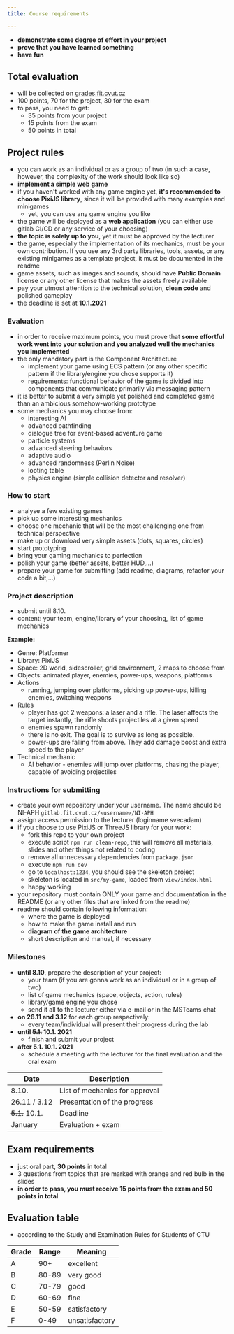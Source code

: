```yaml
---
title: Course requirements

---
```


- **demonstrate some degree of effort in your project**
- **prove that you have learned something**
- **have fun**

## Total evaluation
- will be collected on [grades.fit.cvut.cz](https://grades.fit.cvut.cz/)
- 100 points, 70 for the project, 30 for the exam
- to pass, you need to get:
  - 35 points from your project
  - 15 points from the exam
  - 50 points in total

## Project rules
- you can work as an individual or as a group of two (in such a case, however, the complexity of the work should look like so)
- **implement a simple web game**
- if you haven't worked with any game engine yet, **it's recommended to choose PixiJS library**, since it will be provided with many examples and minigames
  - yet, you can use any game engine you like
- the game will be deployed as a **web application** (you can either use gitlab CI/CD or any service of your choosing)
- **the topic is solely up to you**, yet it must be approved by the lecturer
- the game, especially the implementation of its mechanics, must be your own contribution. If you use any 3rd party libraries, tools, assets, or any existing minigames as a template project, it must be documented in the readme
- game assets, such as images and sounds, should have **Public Domain** license or any other license that makes the assets freely available
- pay your utmost attention to the technical solution, **clean code** and polished gameplay
- the deadline is set at **10.1.2021**

### Evaluation
- in order to receive maximum points, you must prove that **some effortful work went into your solution and you analyzed well the mechanics you implemented** 
- the only mandatory part is the Component Architecture
  - implement your game using ECS pattern (or any other specific pattern if the library/engine you chose supports it)
  - requirements: functional behavior of the game is divided into components that communicate primarily via messaging pattern
- it is better to submit a very simple yet polished and completed game than an ambicious somehow-working prototype
- some mechanics you may choose from:
  - interesting AI
  - advanced pathfinding
  - dialogue tree for event-based adventure game
  - particle systems
  - advanced steering behaviors
  - adaptive audio
  - advanced randomness (Perlin Noise)
  - looting table
  - physics engine (simple collision detector and resolver)

### How to start
- analyse a few existing games
- pick up some interesting mechanics
- choose one mechanic that will be the most challenging one from technical perspective
- make up or download very simple assets (dots, squares, circles)
- start prototyping
- bring your gaming mechanics to perfection
- polish your game (better assets, better HUD,...)
- prepare your game for submitting (add readme, diagrams, refactor your code a bit,...)

### Project description
- submit until 8.10.
- content: your team, engine/library of your choosing, list of game mechanics

**Example:**
- Genre: Platformer
- Library: PixiJS
- Space: 2D world, sidescroller, grid environment, 2 maps to choose from
- Objects: animated player, enemies, power-ups, weapons, platforms
- Actions
  - running, jumping over platforms, picking up power-ups, killing enemies, switching weapons
- Rules
  - player has got 2 weapons: a laser and a rifle. The laser affects the target instantly, the rifle shoots projectiles at a given speed
  - enemies spawn randomly
  - there is no exit. The goal is to survive as long as possible.
  - power-ups are falling from above. They add damage boost and extra speed to the player
- Technical mechanic
  - AI behavior - enemies will jump over platforms, chasing the player, capable of avoiding projectiles


### Instructions for submitting
- create your own repository under your username. The name should be NI-APH `gitlab.fit.cvut.cz/<username>/NI-APH`
- assign access permission to the lecturer (loginname svecadam)
- if you choose to use PixiJS or ThreeJS library for your work:
  - fork this repo to your own project
  - execute script `npm run clean-repo`, this will remove all materials, slides and other things not related to coding
  - remove all unnecessary dependencies from `package.json`
  - execute `npm run dev`
  - go to `localhost:1234`, you should see the skeleton project
  - skeleton is located in `src/my-game`, loaded from `view/index.html`
  - happy working
- your repository must contain ONLY your game and documentation in the README (or any other files that are linked from the readme)
- readme should contain following information:
  - where the game is deployed
  - how to make the game install and run
  - **diagram of the game architecture**
  - short description and manual, if necessary

### Milestones
- **until 8.10**, prepare the description of your project:
  - your team (if you are gonna work as an individual or in a group of two)
  - list of game mechanics  (space, objects, action, rules)
  - library/game engine you chose
  - send it all to the lecturer either via e-mail or in the MSTeams chat
- **on 26.11 and 3.12** for each group respectively:
  - every team/individual will present their progress during the lab
- **until ~~5.1.~~ 10.1. 2021**
  - finish and submit your project
- **after ~~5.1.~~ 10.1. 2021**
  - schedule a meeting with the lecturer for the final evaluation and the oral exam

| Date | Description |
| ------ | ------ | 
| 8.10. | List of mechanics for approval |
| 26.11 / 3.12 | Presentation of the progress |
| ~~5.1.~~ 10.1. | Deadline | 
| January | Evaluation + exam |

## Exam requirements
- just oral part, **30 points** in total
- 3 questions from topics that are marked with orange and red bulb in the slides
- **in order to pass, you must receive 15 points from the exam and 50 points in total**

## Evaluation table
- according to the Study and Examination Rules for Students of CTU 

| Grade | Range | Meaning |
| ------ | ------ | ------ |
| A | 90+ | excellent |
| B | 80-89 | very good |
| C | 70-79 | good |
| D | 60-69 | fine |
| E | 50-59 | satisfactory |
| F | 0-49 | unsatisfactory |